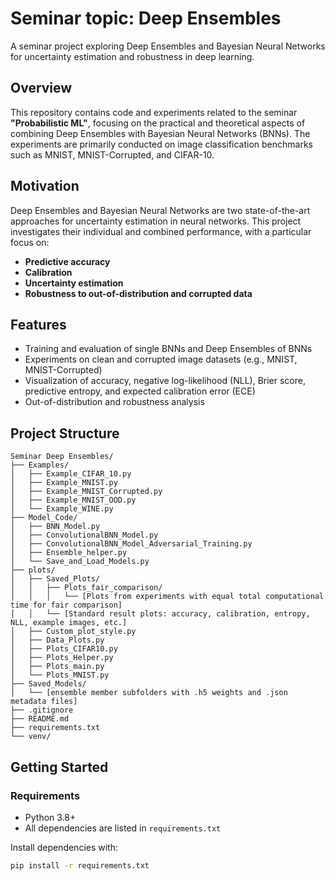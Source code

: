 # Seminar topic: Deep Ensembles

A seminar project exploring Deep Ensembles and Bayesian Neural Networks for uncertainty estimation and robustness in deep learning.

## Overview

This repository contains code and experiments related to the seminar **"Probabilistic ML"**, focusing on the practical and theoretical aspects of combining Deep Ensembles with Bayesian Neural Networks (BNNs). The experiments are primarily conducted on image classification benchmarks such as MNIST, MNIST-Corrupted, and CIFAR-10.

## Motivation

Deep Ensembles and Bayesian Neural Networks are two state-of-the-art approaches for uncertainty estimation in neural networks. This project investigates their individual and combined performance, with a particular focus on:

- **Predictive accuracy**
- **Calibration**
- **Uncertainty estimation**
- **Robustness to out-of-distribution and corrupted data**

## Features

- Training and evaluation of single BNNs and Deep Ensembles of BNNs
- Experiments on clean and corrupted image datasets (e.g., MNIST, MNIST-Corrupted)
- Visualization of accuracy, negative log-likelihood (NLL), Brier score, predictive entropy, and expected calibration error (ECE)
- Out-of-distribution and robustness analysis

## Project Structure

```
Seminar Deep Ensembles/
├── Examples/
│   ├── Example_CIFAR_10.py
│   ├── Example_MNIST.py
│   ├── Example_MNIST_Corrupted.py
│   ├── Example_MNIST_OOD.py
│   └── Example_WINE.py
├── Model_Code/
│   ├── BNN_Model.py
│   ├── ConvolutionalBNN_Model.py
│   ├── ConvolutionalBNN_Model_Adversarial_Training.py
│   ├── Ensemble_helper.py
│   └── Save_and_Load_Models.py
├── plots/
│   ├── Saved_Plots/
│   │   ├── Plots_fair_comparison/
│   │   │   └── [Plots from experiments with equal total computational time for fair comparison]
│   │   └── [Standard result plots: accuracy, calibration, entropy, NLL, example images, etc.]
│   ├── Custom_plot_style.py
│   ├── Data_Plots.py
│   ├── Plots_CIFAR10.py
│   ├── Plots_Helper.py
│   ├── Plots_main.py
│   └── Plots_MNIST.py
├── Saved_Models/
│   └── [ensemble member subfolders with .h5 weights and .json metadata files]
├── .gitignore
├── README.md
├── requirements.txt
└── venv/
```


## Getting Started

### Requirements

- Python 3.8+
- All dependencies are listed in `requirements.txt`

Install dependencies with:

```bash
pip install -r requirements.txt
